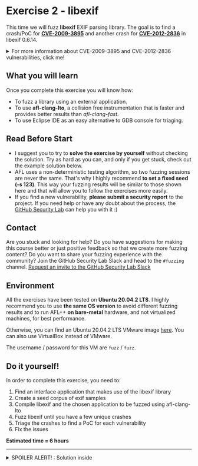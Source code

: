 # Exercise 2 - libexif

This time we will fuzz **libexif** EXIF parsing library. The goal is to find a crash/PoC for [**CVE-2009-3895**](https://cve.mitre.org/cgi-bin/cvename.cgi?name=CVE-2009-3895) and another crash for [**CVE-2012-2836**](https://cve.mitre.org/cgi-bin/cvename.cgi?name=CVE-2012-2836) in libexif 0.6.14.

<details>
  <summary>For more information about CVE-2009-3895 and CVE-2012-2836 vulnerabilities, click me!</summary>
  --------------------------------------------------------------------------------------------------------
  
**CVE-2009-3895** is a heap-based buffer overflow that can be triggered with an invalid EXIF image.
  
  A heap-based buffer overflow is a type of buffer overflow that occurs in the heap data area, and it's usually related to explicit dynamic memory management (allocation/deallocation with malloc() and free() functions).
  
  As a result, a remote attacker can exploit this issue to execute arbitrary code within the context of an application using the affected library.
  
  You can find more information about Heap-based buffer oveflow vulnerabilities at the following link: https://cwe.mitre.org/data/definitions/122.html
  
  -------------------------------------------------------------------------
  
  **CVE-2012-2836** is an Out-of-bounds Read vulneratibily that can be triggered via an image with crafted EXIF tags.
  
  An Out-of-bounds Read is a vulnerability that occurs when the program reads data past the end, or before the beginning, of the intended buffer.
  
  As a result, it allows remote attackers to cause a denial of service or possibly obtain potentially sensitive information from process memory.
  
  You can find more information about Out-of-bounds Read vulnerabilities at the following link: https://cwe.mitre.org/data/definitions/125.html
  
</details>
 

## What you will learn
Once you complete this exercise you will know how:

- To fuzz a library using an external application.
- To use **afl-clang-lto**, a collision free instrumentation that is faster and provides better results than *afl-clang-fast*.
- To use Eclipse IDE as an easy alternative to GDB console for triaging.


## Read Before Start
- I suggest you to try to **solve the exercise by yourself** without checking the solution. Try as hard as you can, and only if you get stuck, check out the example solution below.
- AFL uses a non-deterministic testing algorithm, so two fuzzing sessions are never the same. That's why I highly recommend **to set a fixed seed (-s 123)**. This way your fuzzing results will be similar to those shown here and that will allow you to follow the exercises more easily.  
- If you find a new vulnerability, **please submit a security report** to the project. If you need help or have any doubt about the process, the [GitHub Security Lab](mailto:securitylab.github.com) can help you with it :)

## Contact
Are you stuck and looking for help? Do you have suggestions for making this course better or just positive feedback so that we create more fuzzing content?
Do you want to share your fuzzing experience with the community?
Join the GitHub Security Lab Slack and head to the `#fuzzing` channel. [Request an invite to the GitHub Security Lab Slack](mailto:securitylab-social@github.com?subject=Request%20an%20invite%20to%20the%20GitHub%20Security%20Lab%20Slack)

## Environment

All the exercises have been tested on **Ubuntu 20.04.2 LTS**. I highly recommend you to use **the same OS version** to avoid different fuzzing results and to run AFL++ **on bare-metal** hardware, and not virtualized machines, for best performance.

Otherwise, you can find an Ubuntu 20.04.2 LTS VMware image [here](https://drive.google.com/file/d/1_m1x-SHcm7Muov2mlmbbt8nkrMYp0Q3K/view?usp=sharing). You can also use VirtualBox instead of VMware.

The username / password for this VM are `fuzz` / `fuzz`.

## Do it yourself!
In order to complete this exercise, you need to:
1) Find an interface application that makes use of the libexif library
2) Create a seed corpus of exif samples
3) Compile libexif and the chosen application to be fuzzed using afl-clang-lto
4) Fuzz libexif until you have a few unique crashes
5) Triage the crashes to find a PoC for each vulnerability
6) Fix the issues

**Estimated time = 6 hours**

---

<details>
  <summary>SPOILER ALERT! : Solution inside</summary>

### Download and build your target

Let's first get our fuzzing target. Create a new directory for the project we want to fuzz:
```shell
cd $HOME
mkdir fuzzing_libexif && cd fuzzing_libexif/
```

Download and uncompress libexif-0.6.14:
```shell
wget https://github.com/libexif/libexif/archive/refs/tags/libexif-0_6_14-release.tar.gz
tar -xzvf libexif-0_6_14-release.tar.gz
```
  
Build and install libexif:

```shell
cd libexif-libexif-0_6_14-release/
sudo apt-get update && sudo apt-get install -y autopoint libtool gettext libpopt-dev
autoreconf -fvi
./configure --enable-shared=no --prefix="$HOME/fuzzing_libexif/install/"
make -j$(nproc)
make install
```

### Choosing an interface application
  
Since libexif is a library, we'll need another application that makes use of this library and which will be fuzzed. For this task we're going to use **exif command-line**. Type the following for download and uncompressing exif command-line 0.6.15:

```shell
cd $HOME/fuzzing_libexif
wget https://github.com/libexif/exif/archive/refs/tags/exif-0_6_15-release.tar.gz
tar -xzvf exif-0_6_15-release.tar.gz
```

Now, we can build and install exif command-line utility:
```shell
cd exif-exif-0_6_15-release/
autoreconf -fvi
./configure --enable-shared=no --prefix="$HOME/fuzzing_libexif/install/" PKG_CONFIG_PATH=$HOME/fuzzing_libexif/install/lib/pkgconfig
make -j$(nproc)
make install
```
  
To test everything is working properly, just type:
```shell
$HOME/fuzzing_libexif/install/bin/exif
```
  
and you should see something like that

![](Images/Image1.png)

### Seed corpus creation
  
Now we need to get some exif samples. We're gonna use the sample images from the following repo: https://github.com/ianare/exif-samples. You can download it with:
```shell
cd $HOME/fuzzing_libexif
wget https://github.com/ianare/exif-samples/archive/refs/heads/master.zip
unzip master.zip
```
  
As an example, we can do:
```shell
$HOME/fuzzing_libexif/install/bin/exif $HOME/fuzzing_libexif/exif-samples-master/jpg/Canon_40D_photoshop_import.jpg
```
  
And the output should look like
![](Images/Image2.png)

### Afl-clang-lto instrumentation

Now we're going to build libexif using **afl-clang-lto** as the compiler. 

```shell
rm -r $HOME/fuzzing_libexif/install
cd $HOME/fuzzing_libexif/libexif-libexif-0_6_14-release/
make clean
export LLVM_CONFIG="llvm-config-12"
CC=afl-clang-lto ./configure --enable-shared=no --prefix="$HOME/fuzzing_libexif/install/"
make -j$(nproc)
make install
```

```shell
cd $HOME/fuzzing_libexif/exif-exif-0_6_15-release
make clean
export LLVM_CONFIG="llvm-config-12"
CC=afl-clang-lto ./configure --enable-shared=no --prefix="$HOME/fuzzing_libexif/install/" PKG_CONFIG_PATH=$HOME/fuzzing_libexif/install/lib/pkgconfig
make -j$(nproc)
make install
```

As you can see, I used **afl-clang-lto** instead of *afl-clang-fast*. In general, *afl-clang-lto* is the best option out there because it's a collision-free instrumentation and it's faster than *afl-clang-fast*.

If you are not sure about when to use *afl-clang-lto* or *afl-clang-fast* you can check the following diagram extracted from [AFLplusplus : instrumenting that target](https://github.com/AFLplusplus/AFLplusplus#1-instrumenting-that-target)

```
+--------------------------------+
| clang/clang++ 11+ is available | --> use LTO mode (afl-clang-lto/afl-clang-lto++)
+--------------------------------+     see [instrumentation/README.lto.md](instrumentation/README.lto.md)
    |
    | if not, or if the target fails with LTO afl-clang-lto/++
    |
    v
+---------------------------------+
| clang/clang++ 6.0+ is available | --> use LLVM mode (afl-clang-fast/afl-clang-fast++)
+---------------------------------+     see [instrumentation/README.llvm.md](instrumentation/README.llvm.md)
    |
    | if not, or if the target fails with LLVM afl-clang-fast/++
    |
    v
 +--------------------------------+
 | gcc 5+ is available            | -> use GCC_PLUGIN mode (afl-gcc-fast/afl-g++-fast)
 +--------------------------------+    see [instrumentation/README.gcc_plugin.md](instrumentation/README.gcc_plugin.md) and
                                       [instrumentation/README.instrument_list.md](instrumentation/README.instrument_list.md)
    |
    | if not, or if you do not have a gcc with plugin support
    |
    v
   use GCC mode (afl-gcc/afl-g++) (or afl-clang/afl-clang++ for clang)
```
  
### Fuzzing time

Now, you can run the fuzzer with the following command:
```shell
afl-fuzz -i $HOME/fuzzing_libexif/exif-samples-master/jpg/ -o $HOME/fuzzing_libexif/out/ -s 123 -- $HOME/fuzzing_libexif/install/bin/exif @@
```
  
After a few minutes, you should have multiple crashes:

![](Images/Image3.png)

### Triage
  
#### Eclipse setup
  
In the exercise 1 we learned how to use GDB console for triaging crashes. In this second exercise, we'll see how to use Eclipse-CDT for debugging purposes.
  
First of all, we can download it from:
https://www.eclipse.org/downloads/download.php?file=/technology/epp/downloads/release/2021-03/R/eclipse-cpp-2021-03-R-linux-gtk-x86_64.tar.gz

If JAVA-SDK is not installed on your system, you can install it on Ubuntu with the following command:
```shell
sudo apt install default-jdk
```
  
Then we can extract it with:
```shell
tar -xzvf eclipse-cpp-2021-03-R-linux-gtk-x86_64.tar.gz
```
  
Once we have started Eclipse-CDT, we need to import our source code into the Project Explorer. For that, we need to go to File -> Import -> and then we need to choose C/C++ -> "Existing code as makefile project". Then we need to select "Linux GCC" and browse for the Exif source code folder:
  
![](Images/Image4.png)
  
If all went well, you should be able to see the "exif" folder into the Project explorer tab.
  
  
Now we're going to configure the debug parameters. For that we need to go to `Run -> Debug Configurations`. Then we select our exif project and browse for the exif binary:
  
![](Images/Image5.png)  
  
Then we need to set the input arguments. For that, go to the `"Arguments"` tab and set the path of one of the AFL crashes.
  
![](Images/Image6.png)
  
Finally, we only need to click on `"Debug"` for starting the debugging sesion and the program will stop at the beginning of the main function.
  
Having got to this point, we only need to click on `Run -> Resume` and the execution will stop when a segmentation fault is detected.
  
![](Images/Image7.png)  

### Fix the issues
  
The last step of the exercise is to fix both bugs. Rebuild your target after the fixes and check that your PoCs don't crash the program anymore. This last part is left as exercise for the student.
  
  <details>
  <summary>Solution inside</summary>
   --------------------------------------------------------------------------------------------------
    
  Official fixes:
    
  - https://github.com/libexif/libexif/commit/8ce72b7f81e61ef69b7ad5bdfeff1516c90fa361
  - https://github.com/libexif/libexif/commit/00986f6fa979fe810b46e376a462c581f9746e06
    
   </details> 

Alternatively, you can download a newer version of libexif, and check that both bugs have been fixed.
  
</details>
